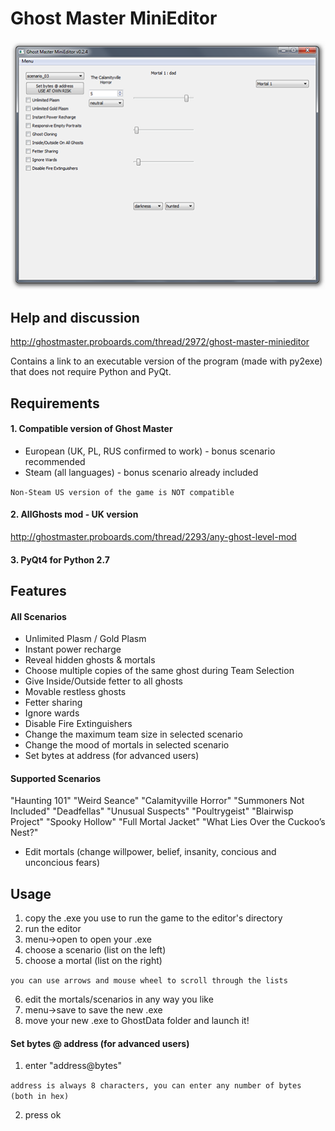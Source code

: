 # Ghost Master MiniEditor
![alt tag](https://raw.githubusercontent.com/xavomel/GM_MiniEditor/master/data/screen.PNG)

## Help and discussion
http://ghostmaster.proboards.com/thread/2972/ghost-master-minieditor

Contains a link to an executable version of the program (made with py2exe) that does not require Python and PyQt.

## Requirements
#### 1. Compatible version of Ghost Master
- European (UK, PL, RUS confirmed to work) - bonus scenario recommended
- Steam (all languages) - bonus scenario already included

`Non-Steam US version of the game is NOT compatible`

#### 2. AllGhosts mod - UK version
http://ghostmaster.proboards.com/thread/2293/any-ghost-level-mod

#### 3. PyQt4 for Python 2.7

## Features
#### All Scenarios
- Unlimited Plasm / Gold Plasm
- Instant power recharge
- Reveal hidden ghosts & mortals
- Choose multiple copies of the same ghost during Team Selection
- Give Inside/Outside fetter to all ghosts
- Movable restless ghosts
- Fetter sharing
- Ignore wards
- Disable Fire Extinguishers
- Change the maximum team size in selected scenario
- Change the mood of mortals in selected scenario
- Set bytes at address (for advanced users) 

#### Supported Scenarios
"Haunting 101"
"Weird Seance"
"Calamityville Horror"
"Summoners Not Included"
"Deadfellas"
"Unusual Suspects"
"Poultrygeist"
"Blairwisp Project"
"Spooky Hollow"
"Full Mortal Jacket"
"What Lies Over the Cuckoo’s Nest?"
- Edit mortals (change willpower, belief, insanity, concious and unconcious fears)

## Usage
1. copy the .exe you use to run the game to the editor's directory
2. run the editor
3. menu->open to open your .exe
4. choose a scenario (list on the left)
5. choose a mortal    (list on the right)

`you can use arrows and mouse wheel to scroll through the lists`

6. edit the mortals/scenarios in any way you like
7. menu->save to save the new .exe
8. move your new .exe to GhostData folder and launch it!

#### Set bytes @ address (for advanced users)
1. enter "address@bytes"

`address is always 8 characters, you can enter any number of bytes (both in hex)`

2. press ok
